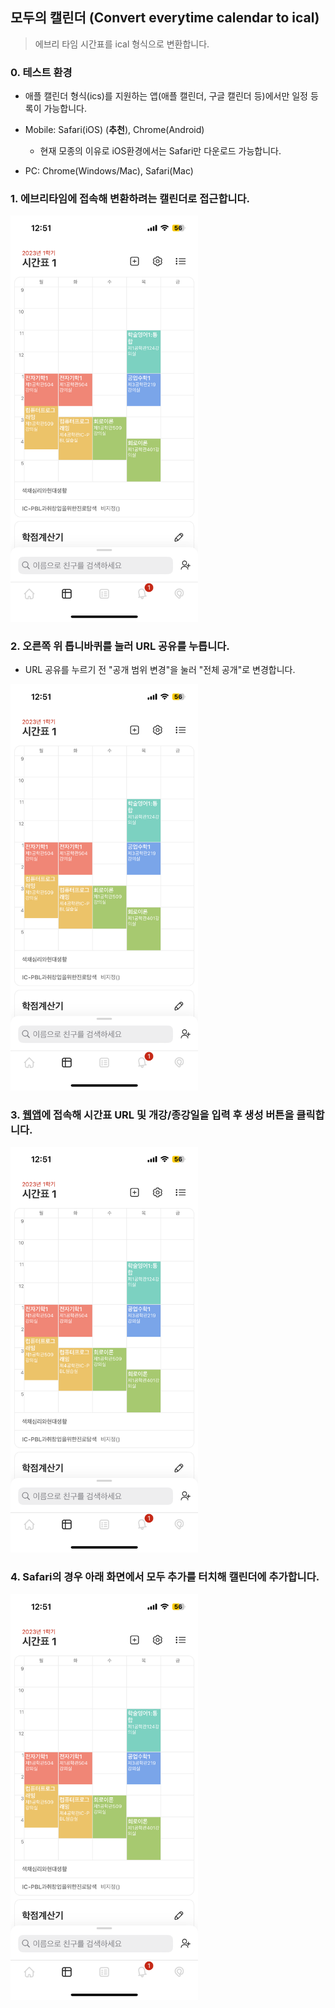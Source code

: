 ## 모두의 캘린더 (Convert everytime calendar to ical)
> 에브리 타임 시간표를 ical 형식으로 변환합니다.

### 0. 테스트 환경
- 애플 캘린더 형식(ics)를 지원하는 앱(애플 캘린더, 구글 캘린더 등)에서만 일정 등록이 가능합니다.

- Mobile: Safari(iOS) (**추천**), Chrome(Android)
    - 현재 모종의 이유로 iOS환경에서는 Safari만 다운로드 가능합니다.
- PC: Chrome(Windows/Mac), Safari(Mac) 

### 1. 에브리타임에 접속해 변환하려는 캘린더로 접근합니다.
<img src="./docs/process_1.png" width="300px"/>

### 2. 오른쪽 위 톱니바퀴를 눌러 URL 공유를 누릅니다.
- URL 공유를 누르기 전 "공개 범위 변경"을 눌러 "전체 공개"로 변경합니다.
<img src="./docs/process_1.png" width="300px"/>

### 3. [웹앱](https://ecal.whiteb.dev)에 접속해 시간표 URL 및 개강/종강일을 입력 후 생성 버튼을 클릭합니다.
<img src="./docs/process_1.png" width="300px"/>

### 4. Safari의 경우 아래 화면에서 모두 추가를 터치해 캘린더에 추가합니다.
<img src="./docs/process_1.png" width="300px"/>

